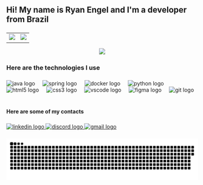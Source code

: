 <h2 align="left">Hi! My name is Ryan Engel and I'm a developer from Brazil</h2>

###

<table>
  <tr>
    <td>
      <img src="https://github-readme-stats.vercel.app/api?username=EngelRyan&theme=react&show_icons=true&hide_border=true&count_private=true">
    </td>
    <td>
      <img src = "https://github-readme-streak-stats.herokuapp.com/?user=EngelRyan&theme=react&hide_border=true">
    </td>
  </tr>
</table>


<div align="center">
  <img src="https://github-readme-stats.vercel.app/api/top-langs/?username=EngelRyan&theme=react&show_icons=true&hide_border=true&layout=compact">
</div>

###

<h3 align="left">Here are the technologies I use</h3>

###

<div align="left">
  <img src="https://cdn.jsdelivr.net/gh/devicons/devicon/icons/java/java-original.svg" height="50" alt="java logo"  />
  <img width="12" />
  
  <img src="https://cdn.jsdelivr.net/gh/devicons/devicon/icons/spring/spring-original.svg" height="50" alt="spring logo"  />
  <img width="12" />
  
  <img src="https://cdn.jsdelivr.net/gh/devicons/devicon/icons/docker/docker-original.svg" height="50" alt="docker logo"  />
  <img width="12" />
  
  <img src="https://cdn.jsdelivr.net/gh/devicons/devicon/icons/python/python-original.svg" height="50" alt="python logo"  />
  <img width="12" />
  
  <img src="https://cdn.jsdelivr.net/gh/devicons/devicon/icons/html5/html5-original.svg" height="50" alt="html5 logo"  />
  <img width="12" />
  
  <img src="https://cdn.jsdelivr.net/gh/devicons/devicon/icons/css3/css3-original.svg" height="50" alt="css3 logo"  />
  <img width="12" />
  
  <img src="https://cdn.jsdelivr.net/gh/devicons/devicon/icons/vscode/vscode-original.svg" height="50" alt="vscode logo"  />
  <img width="12" />
  
  <img src="https://cdn.jsdelivr.net/gh/devicons/devicon/icons/figma/figma-original.svg" height="50" alt="figma logo"  />
  <img width="12" />
  
  <img src="https://cdn.jsdelivr.net/gh/devicons/devicon/icons/git/git-original.svg" height="50" alt="git logo"  />
  <img width="12" />
</div>

###

<h4 align="left">Here are some of my contacts</h4>

###

<div align="left">
  <a href="https://www.linkedin.com/in/ryan-estrazulas-engel-22b97b275/" target="_blank">
    <img src="https://img.shields.io/static/v1?message=LinkedIn&logo=linkedin&label=&color=0077B5&logoColor=white&labelColor=&style=for-the-badge" height="35" alt="linkedin logo"  />
  </a>
  <a href="https://discord.com/channels/@engel_ryan" target="_blank">
    <img src="https://img.shields.io/static/v1?message=Discord&logo=discord&label=&color=7289DA&logoColor=white&labelColor=&style=for-the-badge" height="35" alt="discord logo"  />
  </a>
  <a href="mailto:ryaneengel@gmail.com" target="_blank">
    <img src="https://img.shields.io/static/v1?message=Gmail&logo=gmail&label=ryaneengel@gmail.com&color=D14836&logoColor=white&labelColor=&style=for-the-badge" height="35" alt="gmail logo"  />
  </a>
</div>

###

![snake gif](https://github.com/EngelRyan/EngelRyan/blob/output/github-snake-dark.svg)
